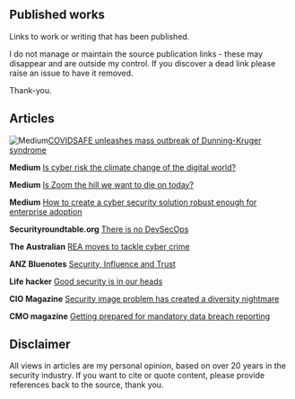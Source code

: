 ## Published works
Links to work or writing that has been published.

I do not manage or maintain the source publication links - these may disappear and are outside my control. If you discover a dead link please raise an issue to have it removed. 

Thank-you.

## Articles

![Medium](https://img.shields.io/badge/Medium-12100E?style=for-the-badge&logo=medium&logoColor=white)[COVIDSAFE unleashes mass outbreak of Dunning-Kruger syndrome](https://link.medium.com/SZyXuoevVib)



**Medium** [Is cyber risk the climate change of the digital world?](https://link.medium.com/l0gYOZauVib)



**Medium** [Is Zoom the hill we want to die on today?](https://link.medium.com/EaXUfEZtVib)



**Medium** [How to create a cyber security solution robust enough for enterprise adoption](https://medium.com/@cyrise/ffb0944c1a35)

 

**Securityroundtable.org** [There is no DevSecOps](https://www.securityroundtable.org/there-no-devsecops/)

 

**The Australian** [REA moves to tackle cyber crime](http://www.theaustralian.com.au/business/technology/rea-moves-to-tackle-cyber-crime/news-story/3989e81777b0f424defeac01b1ead0f0)

 

**ANZ Bluenotes** [Security, Influence and Trust](https://bluenotes.anz.com/posts/2016/11/bluenotes-debate-security-influence-trust) 



**Life hacker** [Good security is in our heads](https://www.lifehacker.com.au/2017/07/good-security-is-in-our-heads/)

 

**CIO Magazine** [Security image problem has created a diversity nightmare](https://www.cio.com.au/article/626305/cyber-security-image-problem-has-created-diversity-nightmare/) 

 

**CMO magazine** [Getting prepared for mandatory data breach reporting](https://www.cmo.com.au/article/617023/getting-prepared-mandatory-data-breach-reporting/) 



## Disclaimer

All views in articles are my personal opinion, based on over 20 years in the security industry. If you want to cite or quote content, please provide references back to the source, thank you.


